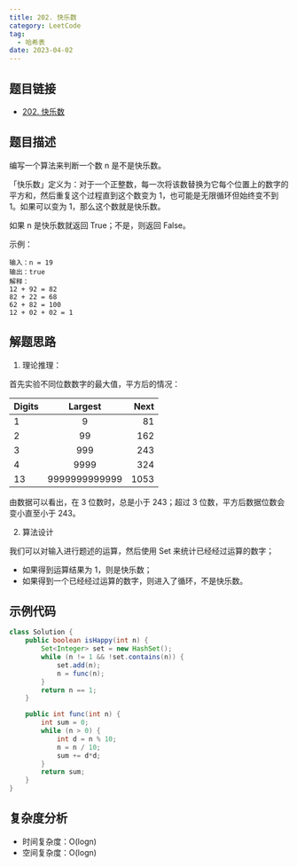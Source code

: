 ```yaml
---
title: 202. 快乐数
category: LeetCode
tag:
  - 哈希表
date: 2023-04-02
---
```


## 题目链接

- [202. 快乐数](https://leetcode.cn/problems/happy-number/)

## 题目描述 <Badge text="简单" type="tip"/>

编写一个算法来判断一个数 n 是不是快乐数。

「快乐数」定义为：对于一个正整数，每一次将该数替换为它每个位置上的数字的平方和，然后重复这个过程直到这个数变为 1，也可能是无限循环但始终变不到 1。如果可以变为 1，那么这个数就是快乐数。

如果 n 是快乐数就返回 True；不是，则返回 False。

示例：

```
输入：n = 19
输出：true
解释：
12 + 92 = 82
82 + 22 = 68
62 + 82 = 100
12 + 02 + 02 = 1
```

## 解题思路

1. 理论推理：

首先实验不同位数数字的最大值，平方后的情况：

| Digits |    Largest    | Next |
| ------ | :-----------: | ---: |
| 1      |       9       |   81 |
| 2      |      99       |  162 |
| 3      |      999      |  243 |
| 4      |     9999      |  324 |
| 13     | 9999999999999 | 1053 |

由数据可以看出，在 3 位数时，总是小于 243；超过 3 位数，平方后数据位数会变小直至小于 243。

2. 算法设计

我们可以对输入进行题述的运算，然后使用 Set 来统计已经经过运算的数字；

- 如果得到运算结果为 1，则是快乐数；
- 如果得到一个已经经过运算的数字，则进入了循环，不是快乐数。

## 示例代码

```java
class Solution {
    public boolean isHappy(int n) {
        Set<Integer> set = new HashSet();
        while (n != 1 && !set.contains(n)) {
            set.add(n);
            n = func(n);
        }
        return n == 1;
    }

    public int func(int n) {
        int sum = 0;
        while (n > 0) {
            int d = n % 10;
            n = n / 10;
            sum += d*d;
        }
        return sum;
    }
}
```


## 复杂度分析

- 时间复杂度：O(logn)
- 空间复杂度：O(logn)